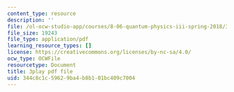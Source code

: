 ```yaml
---
content_type: resource
description: ''
file: /ol-ocw-studio-app/courses/8-06-quantum-physics-iii-spring-2018/344c8c1c59629ba4b8b101bc409c7004_wULHVefheCU.pdf
file_size: 19243
file_type: application/pdf
learning_resource_types: []
license: https://creativecommons.org/licenses/by-nc-sa/4.0/
ocw_type: OCWFile
resourcetype: Document
title: 3play pdf file
uid: 344c8c1c-5962-9ba4-b8b1-01bc409c7004
---
```

